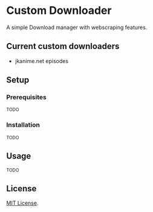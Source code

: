 # Custom Downloader

A simple Download manager with webscraping features.

## Current custom downloaders

- jkanime.net episodes

## Setup <a name = "getting_started"></a>

### Prerequisites

<small>TODO</small>

### Installation

<small>TODO</small>

## Usage <a name = "usage"></a>

<small>TODO</small>

## License

[MIT License](./LICENSE).
